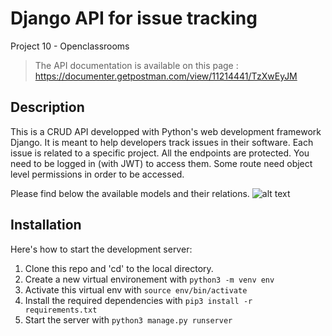 # Django API for issue tracking
Project 10 - Openclassrooms

> The API documentation is available on this page : https://documenter.getpostman.com/view/11214441/TzXwEyJM

## Description
This is a CRUD API developped with Python's web development framework Django.
It is meant to help developers track issues in their software. Each issue is related to a specific project. All the endpoints are protected. You need to be logged in (with JWT) to access them. Some route need object level permissions in order to be accessed. 

Please find below the available models and their relations.
![alt text](https://s3-eu-west-1.amazonaws.com/course.oc-static.com/projects/Python+FR/P8+-+Cr%C3%A9ez+une+API+s%C3%A9curis%C3%A9e+RESTful+en+utilisant+Django+REST+/Class+Diagram+for+P8.png)

## Installation
Here's how to start the development server:

1. Clone this repo and 'cd' to the local directory.
2. Create a new virtual environement with ```python3 -m venv env```
3. Activate this virtual env with ```source env/bin/activate```
4. Install the required dependencies with ```pip3 install -r requirements.txt```
5. Start the server with ```python3 manage.py runserver```
